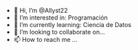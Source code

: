 - 👋 Hi, I’m @Allyst22
- 👀 I’m interested in: Programación
- 🌱 I’m currently learning: Ciencia de Datos
- 💞️ I’m looking to collaborate on...
- 📫 How to reach me ...

<!---
Allyst22/Allyst22 is a ✨ special ✨ repository because its `README.md` (this file) appears on your GitHub profile.
You can click the Preview link to take a look at your changes.
--->
